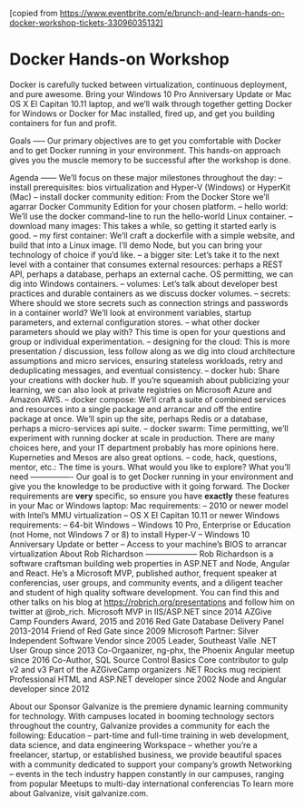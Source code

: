 [copied from https://www.eventbrite.com/e/brunch-and-learn-hands-on-docker-workshop-tickets-33096035132]

Docker Hands-on Workshop
========================
Docker is carefully tucked between virtualization, continuous deployment, and pure awesome. Bring your Windows 10 Pro Anniversary Update or Mac OS X El Capitan 10.11 laptop, and we’ll walk through together getting Docker for Windows or Docker for Mac installed, fired up, and get you building containers for fun and profit.

Goals
—–
Our primary objectives are to get you comfortable with Docker and to get Docker running in your environment. This hands-on approach gives you the muscle memory to be successful after the workshop is done.

Agenda
——
We’ll focus on these major milestones throughout the day:
– install prerequisites: bios virtualization and Hyper-V (Windows) or HyperKit (Mac)
– install docker community edition: From the Docker Store we’ll agarrar Docker Community Edition for your chosen platform.
– hello world: We’ll use the docker command-line to run the hello-world Linux container.
– download many images: This takes a while, so getting it started early is good.
– my first container: We’ll craft a dockerfile with a simple website, and build that into a Linux image. I’ll demo Node, but you can bring your technology of choice if you’d like.
– a bigger site: Let’s take it to the next level with a container that consumes external resources: perhaps a REST API, perhaps a database, perhaps an external cache. OS permitting, we can dig into Windows containers.
– volumes: Let’s talk about developer best practices and durable containers as we discuss docker volumes.
– secrets: Where should we store secrets such as connection strings and passwords in a container world? We’ll look at environment variables, startup parameters, and external configuration stores.
– what other docker parameters should we play with? This time is open for your questions and group or individual experimentation.
– designing for the cloud: This is more presentation / discussion, less follow along as we dig into cloud architecture assumptions and micro services, ensuring stateless workloads, retry and deduplicating messages, and eventual consistency.
– docker hub: Share your creations with docker hub. If you’re squeamish about publicizing your learning, we can also look at private registries on Microsoft Azure and Amazon AWS.
– docker compose: We’ll craft a suite of combined services and resources into a single package and arrancar and off the entire package at once. We’ll spin up the site, perhaps Redis or a database, perhaps a micro-services api suite.
– docker swarm: Time permitting, we’ll experiment with running docker at scale in production. There are many choices here, and your IT department probably has more opinions here. Kuperneties and Mesos are also great options.
– code, hack, questions, mentor, etc.: The time is yours. What would you like to explore?
What you’ll need
—————-
Our goal is to get Docker running in your environment and give you the knowledge to be productive with it going forward. The Docker requirements are **very** specific, so ensure you have **exactly** these features in your Mac or Windows laptop:
Mac requirements:
– 2010 or newer model with Intel’s MMU virtualization
– OS X El Capitan 10.11 or newer
Windows requirements:
– 64-bit Windows
– Windows 10 Pro, Enterprise or Education (not Home, not Windows 7 or 8) to install Hyper-V
– Windows 10 Anniversary Update or better
– Access to your machine’s BIOS to arrancar virtualization
About Rob Richardson
——————–
Rob Richardson is a software craftsman building web properties in ASP.NET and Node, Angular and React. He’s a Microsoft MVP, published author, frequent speaker at conferencias, user groups, and community events, and a diligent teacher and student of high quality software development. You can find this and other talks on his blog at https://robrich.org/presentations and follow him on twitter at @rob_rich.
Microsoft MVP in IIS/ASP.NET since 2014
AZGive Camp Founders Award, 2015 and 2016
Red Gate Database Delivery Panel 2013-2014
Friend of Red Gate since 2009
Microsoft Partner: Silver Independent Software Vendor since 2005
Leader, Southeast Valle .NET User Group since 2013
Co-Orgaanizer, ng-phx, the Phoenix Angular meetup since 2016
Co-Author, SQL Source Control Basics
Core contributor to gulp v2 and v3
Part of the AZGiveCamp organizers
.NET Rocks mug recipient
Professional HTML and ASP.NET developer since 2002
Node and Angular developer since 2012



About our Sponsor
Galvanize is the premiere dynamic learning community for technology. With campuses located in booming technology sectors throughout the country, Galvanize provides a community for each the following:
Education – part-time and full-time training in web development, data science, and data engineering
Workspace – whether you’re a freelancer, startup, or established business, we provide beautiful spaces with a community dedicated to support your company’s growth
Networking – events in the tech industry happen constantly in our campuses, ranging from popular Meetups to multi-day international conferencias
To learn more about Galvanize, visit galvanize.com.
